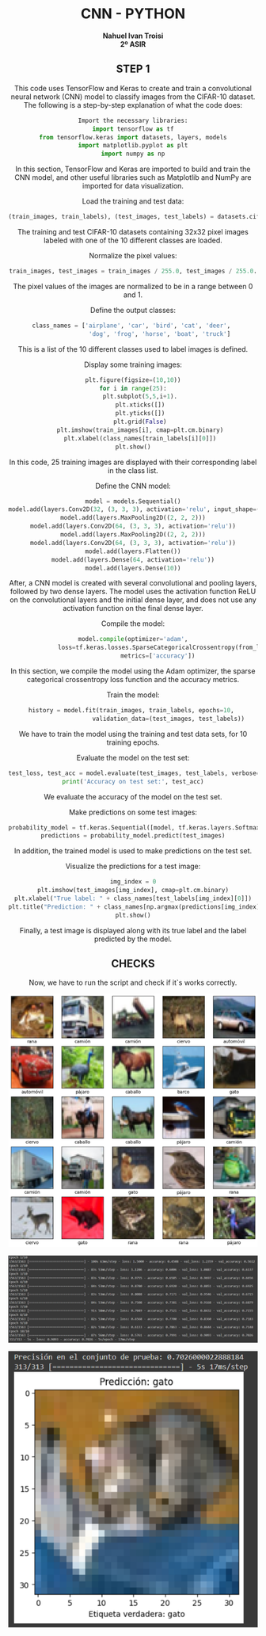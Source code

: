 <center>

# CNN - PYTHON

**Nahuel Ivan Troisi** <br> **2º ASIR**

## STEP 1

This code uses TensorFlow and Keras to create and train a convolutional neural network (CNN) model to classify images from the CIFAR-10 dataset. The following is a step-by-step explanation of what the code does:


```python
Import the necessary libraries:
import tensorflow as tf
from tensorflow.keras import datasets, layers, models
import matplotlib.pyplot as plt
import numpy as np
```

In this section, TensorFlow and Keras are imported to build and train the CNN model, and other useful libraries such as Matplotlib and NumPy are imported for data visualization.



Load the training and test data:

```python
(train_images, train_labels), (test_images, test_labels) = datasets.cifar10.load_data().
```

The training and test CIFAR-10 datasets containing 32x32 pixel images labeled with one of the 10 different classes are loaded.



Normalize the pixel values:

```python
train_images, test_images = train_images / 255.0, test_images / 255.0.
```

The pixel values of the images are normalized to be in a range between 0 and 1.


Define the output classes:

```python
class_names = ['airplane', 'car', 'bird', 'cat', 'deer', 
               'dog', 'frog', 'horse', 'boat', 'truck']
```


This is a list of the 10 different classes used to label images is defined.

Display some training images:

```python
plt.figure(figsize=(10,10))
for i in range(25):
    plt.subplot(5,5,i+1).
    plt.xticks([])
    plt.yticks([])
    plt.grid(False)
    plt.imshow(train_images[i], cmap=plt.cm.binary)
    plt.xlabel(class_names[train_labels[i][0]])
plt.show()
```

In this code, 25 training images are displayed with their corresponding label in the class list.

Define the CNN model:

```python
model = models.Sequential()
model.add(layers.Conv2D(32, (3, 3, 3), activation='relu', input_shape=(32, 32, 3, 3)))
model.add(layers.MaxPooling2D((2, 2, 2)))
model.add(layers.Conv2D(64, (3, 3, 3), activation='relu'))
model.add(layers.MaxPooling2D((2, 2, 2)))
model.add(layers.Conv2D(64, (3, 3, 3), activation='relu'))
model.add(layers.Flatten())
model.add(layers.Dense(64, activation='relu'))
model.add(layers.Dense(10))
```

After, a CNN model is created with several convolutional and pooling layers, followed by two dense layers. The model uses the activation function ReLU on the convolutional layers and the initial dense layer, and does not use any activation function on the final dense layer.

Compile the model:

```python
model.compile(optimizer='adam',
              loss=tf.keras.losses.SparseCategoricalCrossentropy(from_logits=True),
              metrics=['accuracy'])
```

In this section, we compile the model using the Adam optimizer, the sparse categorical crossentropy loss function and the accuracy metrics.

Train the model:

```python
history = model.fit(train_images, train_labels, epochs=10, 
                    validation_data=(test_images, test_labels))
```

We have to train the model using the training and test data sets, for 10 training epochs.

Evaluate the model on the test set:

```python
test_loss, test_acc = model.evaluate(test_images, test_labels, verbose=2).
print('Accuracy on test set:', test_acc)
```

We evaluate the accuracy of the model on the test set.

Make predictions on some test images:

```python
probability_model = tf.keras.Sequential([model, tf.keras.layers.Softmax()])
predictions = probability_model.predict(test_images)
```

In addition, the trained model is used to make predictions on the test set.

Visualize the predictions for a test image:

```python
img_index = 0
plt.imshow(test_images[img_index], cmap=plt.cm.binary)
plt.xlabel("True label: " + class_names[test_labels[img_index][0]])
plt.title("Prediction: " + class_names[np.argmax(predictions[img_index]))])
plt.show()
```

Finally, a test image is displayed along with its true label and the label predicted by the model.

## CHECKS

Now, we have to run the script and check if it`s works correctly.

![](img/1.png)

![](img/2.png)

![](img/3.png)

